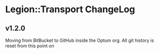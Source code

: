 # Legion::Transport ChangeLog

## v1.2.0
Moving from BitBucket to GitHub inside the Optum org. All git history is reset from this point on